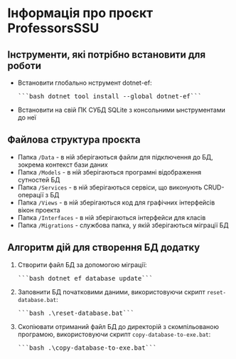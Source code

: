 ﻿# Інформація про проєкт ProfessorsSSU


## Інструменти, які потрібно встановити для роботи

* Встановити глобально нструмент dotnet-ef:
	<pre>```bash dotnet tool install --global dotnet-ef```</pre>
* Встановити на свій ПК СУБД SQLite з консольними ынструментами до неї


## Файлова структура проєкта

* Папка `/Data` - в ній зберігаються файли для підключення до БД, зокрема контекст бази даних
* Папка `/Models` - в ній зберігаються програмні відображення сутностей БД
* Папка `/Services` - в ній зберігаються сервіси, що виконують CRUD-операції з БД
* Папка `/Views` - в ній зберігаються код для графічних інтерфейсів вікон проекта
* Папка `/Interfaces` - в ній зберігаються інтерфейси для класів
* Папка `/Migrations` - службова папка, у якій зберігаються міграції БД


## Алгоритм дій для створення БД додатку

1. Створити файл БД за допомогою міграції:
	<pre>```bash dotnet ef database update```</pre>
2. Заповнити БД початковими даними, використовуючи скрипт `reset-database.bat`:
	<pre>```bash .\reset-database.bat```</pre>
3. Скопіювати отриманий файл БД до директорій з скомпільованою програмою, використовуючи скрипт `copy-database-to-exe.bat`:
	<pre>```bash .\copy-database-to-exe.bat```</pre>
